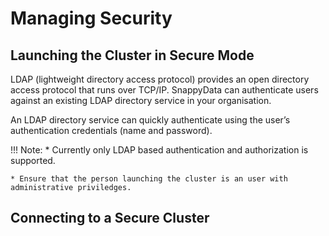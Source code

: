 # Managing Security

## Launching the Cluster in Secure Mode

LDAP (lightweight directory access protocol) provides an open directory access protocol that runs over TCP/IP. SnappyData can authenticate users against an existing LDAP directory service in your organisation.

An LDAP directory service can quickly authenticate using the user’s authentication credentials (name and password).

!!! Note:
	* Currently only LDAP based authentication and authorization is supported.

	* Ensure that the person launching the cluster is an user with administrative priviledges. 

## Connecting to a Secure Cluster